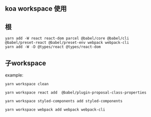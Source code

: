 ## koa workspace 使用

## 根

```
yarn add -W react react-dom parcel @babel/core @babel/cli @babel/preset-react @babel/preset-env webpack webpack-cli
yarn add -W -D @types/react @types/react-dom

```

## 子workspace

example: 

```
yarn workspace clean
```

```
yarn workspace react add  @babel/plugin-proposal-class-properties
```

```
yarn workspace styled-components add styled-components
```

```
yarn workspace webpack add webpack webpack-cli
```